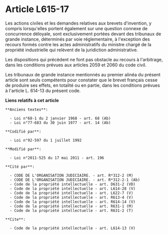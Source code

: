 # Article L615-17

Les actions civiles et les demandes relatives aux brevets d'invention, y compris lorsqu'elles portent également sur une
question connexe de concurrence déloyale, sont exclusivement portées devant des tribunaux de grande instance, déterminés par
voie réglementaire, à l'exception des recours formés contre les actes administratifs du ministre chargé de la propriété
industrielle qui relèvent de la juridiction administrative. 

Les dispositions qui précèdent ne font pas obstacle au recours à l'arbitrage, dans les conditions prévues aux articles 2059
et 2060 du code civil. 

Les tribunaux de grande instance mentionnés au premier alinéa du présent article sont seuls compétents pour constater que le
brevet français cesse de produire ses effets, en totalité ou en partie, dans les conditions prévues à l'article L. 614-13 du
présent code.

**Liens relatifs à cet article**

	**Anciens textes**:

	  - Loi n°68-1 du 2 janvier 1968 - art. 68 (Ab)
	  - Loi n°77-683 du 30 juin 1977 - art. 14 (Ab)

	**Codifié par**:

	  - Loi n°92-597 du 1 juillet 1992

	**Modifié par**:

	  - Loi n°2011-525 du 17 mai 2011 - art. 196

	**Cité par**:

	  - CODE DE L'ORGANISATION JUDICIAIRE. - art. R*312-2 (M)
	  - CODE DE L'ORGANISATION JUDICIAIRE. - art. R*312-2-1 (Ab)
	  - Code de la propriété intellectuelle - art. D631-2 (VD)
	  - Code de la propriété intellectuelle - art. L614-28 (V)
	  - Code de la propriété intellectuelle - art. L622-7 (V)
	  - Code de la propriété intellectuelle - art. R613-4 (V)
	  - Code de la propriété intellectuelle - art. R614-14 (V)
	  - Code de la propriété intellectuelle - art. R631-1 (M)
	  - Code de la propriété intellectuelle - art. R631-2 (T)

	**Cite**:

	  - Code de la propriété intellectuelle - art. L614-13 (V)
